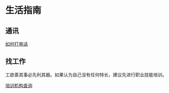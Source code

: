 # 生活指南
<p id="cPGfyBvPKYEAwSJCTnusSP">

## 通讯

</p>


<p id="nfsxfn5zpkxVGE2NiaRtqF">

[如何打电话](./%E5%A6%82%E4%BD%95%E6%89%93%E7%94%B5%E8%AF%9D/index.md)

</p>


<p id="ov1tgVH2o3zPju34V97vDD">

## 找工作

</p>


<p id="gCaDfVfooY8aSDpbvAVE3t">

工欲善其事必先利其器。如果认为自己没有任何特长，建议先进行职业技能培训。

</p>


<p id="ddZFSiyV31NJAV7mtmQRXF">

[培训机构查询](./%E5%9F%B9%E8%AE%AD%E6%9C%BA%E6%9E%84%E6%9F%A5%E8%AF%A2/index.md)

</p>


<p id="rJpq6h8X74T1m3Bapds4BB">



</p>


